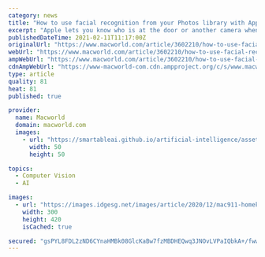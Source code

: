 ```yaml
---
category: news
title: "How to use facial recognition from your Photos library with Apple HomeKit Secure Video"
excerpt: "Apple lets you know who is at the door or another camera when used in conjunction with its secure video system."
publishedDateTime: 2021-02-11T11:17:00Z
originalUrl: "https://www.macworld.com/article/3602210/how-to-use-facial-recognition-from-your-photos-library-with-apple-homekit-secure-video.html"
webUrl: "https://www.macworld.com/article/3602210/how-to-use-facial-recognition-from-your-photos-library-with-apple-homekit-secure-video.html"
ampWebUrl: "https://www.macworld.com/article/3602210/how-to-use-facial-recognition-from-your-photos-library-with-apple-homekit-secure-video.amp.html"
cdnAmpWebUrl: "https://www-macworld-com.cdn.ampproject.org/c/s/www.macworld.com/article/3602210/how-to-use-facial-recognition-from-your-photos-library-with-apple-homekit-secure-video.amp.html"
type: article
quality: 81
heat: 81
published: true

provider:
  name: Macworld
  domain: macworld.com
  images:
    - url: "https://smartableai.github.io/artificial-intelligence/assets/images/organizations/macworld.com-50x50.jpg"
      width: 50
      height: 50

topics:
  - Computer Vision
  - AI

images:
  - url: "https://images.idgesg.net/images/article/2020/12/mac911-homekit-face-rec-config-100872057-medium.jpg"
    width: 300
    height: 420
    isCached: true

secured: "gsPYL8FDL2zND6CYnaHMBk08GlcKaBw7fzMBDHEQwq3JNOvLVPaIQbkA+/fwwLq05X5dsYEIZhC44CjQdQCVU9o2gZfVfJ2QI4Nmuz2SRygYXiEkEOsLZbJA7lCff8Bu4nAoebO0E1bb/Tz8f7tkQf7+/+InnmRYXI+W2T0IgnMBA/D7nyOy5V1kVu1GsdcgTubkDETwYjr2mTzOYgqCd+WJh7xun0uMZMaz5vr5EPd+m6u+Y/jYCocMRxJNUI8Ahny7ZQogXBOlWoSYz9TCH2IiVTx+SdYTZdjlfVPz37qlfSnYtKhC5jS4lXUepFvN0cC8r1i8HOmvuQ6Vwtb4/7VbhC74s7jGqwgoKvtXKKI=;Q7cNHDbAB3CaH96gydvkSQ=="
---
```


